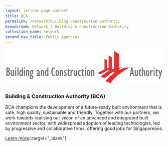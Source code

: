 ```yaml
---
layout: leftnav-page-content
title: BCA
permalink: /network/building-construction-authority
breadcrumb: Network / Building & Construction Authority
collection_name: network
second_nav_title: Public Agencies
---
```

<div class="networklogo">
<a href="https://www1.bca.gov.sg">
<img src="/images/partners/BCALogoHorizontal.jpg" alt="1">
</a>
</div>

<h3>Building & Construction Authority (BCA)</h3>

BCA champions the development of a future-ready built environment that is safe, high quality, sustainable and friendly. Together with our partners, we work towards realising our vision of an advanced and integrated built environment sector, with widespread adoption of leading technologies, led by progressive and collaborative firms, offering good jobs for Singaporeans.

[Learn more](https://www1.bca.gov.sg){:target="_blank"}
